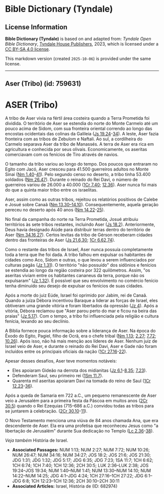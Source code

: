 # Bible Dictionary (Tyndale)

## License Information

**Bible Dictionary (Tyndale)** is based on and adapted from: _Tyndale Open Bible Dictionary_, [Tyndale House Publishers](https://tyndaleopenresources.com/), 2023, which is licensed under a [CC BY-SA 4.0 license](https://creativecommons.org/licenses/by-sa/4.0/legalcode.en).

This markdown version (created `2025-10-06`) is provided under the same license.



--------------------------------

## Aser (Tribo) (id: 759631)

ASER (Tribo)
============

A tribo de Aser vivia na fértil área costeira quando a Terra Prometida foi dividida. O território de Aser se estendia do norte do Monte Carmelo até um pouco acima de Sidom, com sua fronteira oriental correndo ao longo das encostas ocidentais das colinas da Galileia ([Js 19\.24](https://ref.ly/Josh19:24-Josh19:34)\-[34](https://ref.ly/Josh19:24-Josh19:34)). A leste, Aser fazia fronteira com as tribos de Zebulom e Naftali. Ao sul, a cordilheira do Carmelo separava Aser da tribo de Manassés. A terra de Aser era rica em agricultura e conhecida por seus olivais. Economicamente, os aseritas comerciavam com os fenícios de Tiro através de navios.

O tamanho da tribo variou ao longo do tempo. Dos poucos que entraram no Egito com Jacó, Aser cresceu para 41\.500 guerreiros adultos no Monte Sinai ([Nm 1\.40](https://ref.ly/Num1:40-Num1:41)\-[41](https://ref.ly/Num1:40-Num1:41)). Pelo segundo censo no deserto, a tribo tinha 53\.400 soldados ([Nm 26\.47](https://ref.ly/Num26:47)). Durante o reinado do Rei Davi, o número de guerreiros variou de 26\.000 a 40\.000 ([1Cr 7\.40](https://ref.ly/1Chr7:40); [12\.36](https://ref.ly/1Chr12:36)). Aser nunca foi mais do que a quinta maior tribo entre os israelitas.

Aser, assim como as outras tribos, rejeitou os relatórios positivos de Calebe e Josué sobre Canaã ([Nm 13\.30–14\.10](https://ref.ly/Num13:30-Num14:10)). Consequentemente, aquela geração pereceu no deserto após 40 anos ([Nm 14\.22](https://ref.ly/Num14:22-Num14:25)\-[25](https://ref.ly/Num14:22-Num14:25)).

No final da campanha do norte na Terra Prometida, Josué atribuiu territórios às sete tribos restantes, incluindo Aser ([Js 18\.2](https://ref.ly/Josh18:2)). Anteriormente, Deus havia designado Aiúde para distribuir terras dentro do território de Aser ([Nm 34\.16,27](https://ref.ly/Num34:16,Num34:27)). Certos levitas da tribo de Gérson receberam cidades dentro das fronteiras de Aser ([Js 21\.6,30](https://ref.ly/Josh21:6,Josh21:30); [1Cr 6\.62,74](https://ref.ly/1Chr6:62,1Chr6:74)).

Como o restante das tribos de Israel, Aser nunca possuía completamente toda a terra que lhe foi dada. A tribo falhou em expulsar os habitantes de cidades como Aco, Sidom e outras, o que levou a serem influenciados por culturas pagãs ([Jz 1\.31](https://ref.ly/Judg1:31)). O território "não possuído" dos sidônios e fenícios se estendia ao longo da região costeira por 322 quilômetros. Assim, "os aseritas viviam entre os habitantes cananeus da terra, porque não os expulsaram" ([Jz 1\.32](https://ref.ly/Judg1:32)). É possível que seu envolvimento no comércio fenício tenha diminuído seu desejo de expulsar os fenícios de suas cidades.

Após a morte do juiz Eúde, Israel foi oprimido por Jabim, rei de Canaã. Quando a juíza Débora incentivou Baraque a liderar as forças de Israel, eles obtiveram uma grande vitória e foram libertados da opressão ([Jz 4](https://ref.ly/Judg4:1-Judg4:24)). Após a vitória, Débora reclamou que "Aser parou perto do mar e ficou na beira das praias" ([Jz 5\.17](https://ref.ly/Judg5:17)). Com o tempo, a tribo foi influenciada pela religião e cultura fenícia, levando ao seu declínio.

A Bíblia fornece pouca informação sobre a liderança de Aser. Na época do Êxodo do Egito, Pagiel, filho de Ocrã, era o chefe tribal ([Nm 1\.13](https://ref.ly/Num1:13); [2\.27](https://ref.ly/Num2:27); [7\.72](https://ref.ly/Num7:72); [10\.26](https://ref.ly/Num10:26)). Após isso, não há mais menção aos líderes de Aser. Nenhum juiz de Israel veio de Aser, e durante o reinado do Rei Davi, Aser e Gade não foram incluídos entre os principais oficiais da nação ([1Cr 27\.16](https://ref.ly/1Chr27:16-1Chr27:22)\-[22](https://ref.ly/1Chr27:16-1Chr27:22)).

Apesar desses desafios, Aser teve momentos notáveis:

* Eles apoiaram Gideão na derrota dos midianitas ([Jz 6\.1](https://ref.ly/Judg6:1-Judg6:8,Judg6:35)\-[8,35](https://ref.ly/Judg6:1-Judg6:8,Judg6:35); [7\.23](https://ref.ly/Judg7:23)).
* Defenderam Saul, seu primeiro rei ([1Sm 11\.7](https://ref.ly/1Sam11:7)).
* Quarenta mil aseritas apoiaram Davi na tomada do reino de Saul ([1Cr 12\.23](https://ref.ly/1Chr12:23-1Chr12:36)\-[36](https://ref.ly/1Chr12:23-1Chr12:36)).

Após a queda de Samaria em 722 a.C., um pequeno remanescente de Aser veio a Jerusalém para a primeira festa da Páscoa em muitos anos ([2Cr 30\.5](https://ref.ly/2Chr30:5)) quando o Rei Ezequias (715–686 a.C.) convidou todas as tribos para se juntarem à celebração. ([2Cr 30\.10](https://ref.ly/2Chr30:10-2Chr30:11)\-[11](https://ref.ly/2Chr30:10-2Chr30:11)).

O Novo Testamento menciona uma viúva de 84 anos chamada Ana, que era descendente de Aser. Ela era uma profetisa que reconheceu Jesus como "a libertação de Jerusalém" durante Sua dedicação no Templo ([Lc 2\.36](https://ref.ly/Luke2:36-Luke2:38)\-[38](https://ref.ly/Luke2:36-Luke2:38)).

*Veja também* História de Israel.

* **Associated Passages:** NUM 1:13; NUM 2:27; NUM 7:72; NUM 10:26; NUM 26:47; NUM 34:16; NUM 34:27; JOS 18:2; JOS 21:6; JOS 21:30; JDG 1:31; JDG 1:32; JDG 5:17; JDG 6:35; JDG 7:23; 1SA 11:7; 1CH 6:62; 1CH 6:74; 1CH 7:40; 1CH 12:36; 2CH 30:5; LUK 2:36–LUK 2:38; JOS 19:24–JOS 19:34; NUM 1:40–NUM 1:41; NUM 13:30–NUM 14:10; NUM 14:22–NUM 14:25; JDG 4:1–JDG 4:24; 1CH 27:16–1CH 27:22; JDG 6:1–JDG 6:8; 1CH 12:23–1CH 12:36; 2CH 30:10–2CH 30:11
* **Associated Articles:** Israel, História de (ID: 682974)

